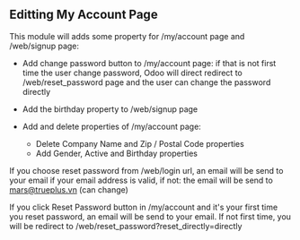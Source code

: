 Editting My Account Page
---
This module will adds some property for /my/account page and /web/signup page:
+ Add change password button to /my/account page: if that is not first time the user change password,
Odoo will direct redirect to /web/reset_password page and the user can change the password directly
+ Add the birthday property to /web/signup page

+ Add and delete properties of /my/account page:
    + Delete Company Name and Zip / Postal Code properties
    + Add Gender, Active and Birthday properties

If you choose reset password from /web/login url, an email will be send to
your email if your email address is valid, if not: the email will be send to
mars@trueplus.vn (can change)

If you click Reset Password button in /my/account and it's your first time 
you reset password, an email will be send to
your email. 
If not first time, you will be redirect to /web/reset_password?reset_directly=directly
